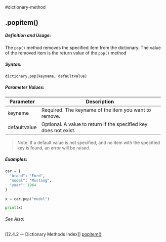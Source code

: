 #dictionary-method
## .popitem()
##### Definition and Usage:
The `pop()` method removes the specified item from the dictionary.
The value of the removed item is the return value of the `pop()` method


##### Syntax:
 `dictionary.pop(keyname, defaultvalue)`

##### Parameter Values:
| Parameter    | Description                                                      |
| ------------ | ---------------------------------------------------------------- |
| keyname      | Required. The keyname of the item you want to remove.            |
| defaultvalue | Optional. A value to return if the specified key does not exist. |

> Note: If a default value is not specified, and no item with the specified key is found, an error will be raised.

##### Examples:
```py
car = {  
  "brand": "Ford",  
  "model": "Mustang",  
  "year": 1964  
}  
  
x = car.pop("model")  

print(x)

```


###### See Also:
[[2.4.2 -- Dictionary Methods Index]]
[popitem()](https://www.w3schools.com/python/ref_dictionary_popitem.asp)